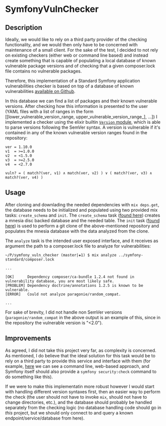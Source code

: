 # SymfonyVulnChecker

## Description

Ideally, we would like to rely on a third party provider of the checking
functionality, and we would then only have to be concerned with maintenance of a
small client. For the sake of the test, I decided to not rely on existing
checkers (either web or command line based) and instead create something
that is capable of populating a local database of known vulnerable package
versions and of checking that a given composer.lock file contains no vulnerable
packages.

Therefore, this implementation of a Standard Symfony application vulnerabilities checker
is based on top of a database of known vulnerabilities [available on
Github](https://github.com/FriendsOfPHP/security-advisories).

In this database we can find a list of packages and their known vulnerable
versions. After checking how this information is presented to the user (YAML
files with a list of ranges in the form [[lower\_vulnerable\_version\_range, upper\_vulnerable\_version\_range_], ...])
I implemented a checker using the elixir builtin [`Version` module](https://hexdocs.pm/elixir/Version.html),
which is able to parse versions following the SemVer syntax.
A version is vulnerable if it's contained in any of the known vulnerable version
ranges found in the repository:

    ver = 1.10.0
    v1  = >=1.0.0
    v2  = <1.5.0
    v3  = >=2.5.0
    v4  = <2.7.0

    vuln? = ( match?(ver, v1) ∧ match(ver, v2) ) ∨ ( match?(ver, v3) ∧ match?(ver, v4) )

## Usage

After cloning and downlading the needed dependencies with `mix deps.get`, the
database needs to be initialized and populated using two provided mix tasks:
`create_schema` and `init`.
The `create_schema` task ([found here](lib/tasks/create_schema.ex)) creates a
mnesia disc backed database and the needed table.
The `init` task ([found here](lib/tasks/init.ex)) is used to perform a git clone
of the above-mentioned repository and populates the mnesia database with the
data analyzed from the clone.

The `analyze` task is the intended user exposed interface, and it receives as argument the path to a
composer.lock file to analyze for vulnerabilities:

    ~/P/symfony_vuln_checker (master|✚1) $ mix analyze ../symfony-standard/composer.lock

    ...

    [OK]      Dependency composer/ca-bundle 1.2.4 not found in vulnerability database, you are most likely safe.
    [PROBLEM] Dependency doctrine/annotations 1.2.5 is known to be vulnerable.
    [ERROR]   Could not analyze paragonie/random_compat.

    ...


For sake of brevity, I did not handle non SemVer versions
(`paragonie/random_compat` in the above output is an example of this, since in
the repository the vulnerable version is "<2.0").

## Improvements

As agreed, I did not take this project very far, as complexity is concerned. As
mentioned, I do believe that the ideal solution for this task would be to rely
on a third party to provide this service and interface with them (for example,
[here](https://github.com/sensiolabs/security-checker) we can see a command
line, web-based approach, and Symfony itself should also provide a `symfony
security:check` command to do something like this).

If we were to make this implementatin more robust however I would start with
handling different version syntaxes first, then an easier way to perform the
check (the user should not have to invoke `mix`, should not have to change
directories, etc.), and the database should probably be handled separately from
the checking logic (no database handling code should go in *this* project, but
we should only connect to and query a known endpoint/service/database from
here).
